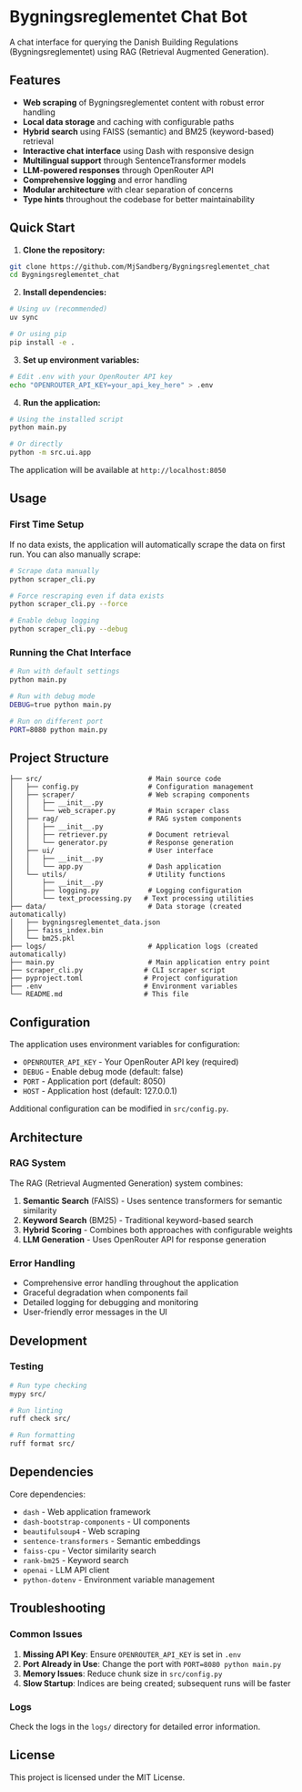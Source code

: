 # Bygningsreglementet Chat Bot

A chat interface for querying the Danish Building Regulations (Bygningsreglementet) using RAG (Retrieval Augmented Generation).

## Features

- **Web scraping** of Bygningsreglementet content with robust error handling
- **Local data storage** and caching with configurable paths
- **Hybrid search** using FAISS (semantic) and BM25 (keyword-based) retrieval
- **Interactive chat interface** using Dash with responsive design
- **Multilingual support** through SentenceTransformer models
- **LLM-powered responses** through OpenRouter API
- **Comprehensive logging** and error handling
- **Modular architecture** with clear separation of concerns
- **Type hints** throughout the codebase for better maintainability

## Quick Start

1. **Clone the repository:**
```bash
git clone https://github.com/MjSandberg/Bygningsreglementet_chat
cd Bygningsreglementet_chat
```

2. **Install dependencies:**
```bash
# Using uv (recommended)
uv sync

# Or using pip
pip install -e .
```

3. **Set up environment variables:**
```bash
# Edit .env with your OpenRouter API key
echo "OPENROUTER_API_KEY=your_api_key_here" > .env
```

4. **Run the application:**
```bash
# Using the installed script
python main.py

# Or directly
python -m src.ui.app
```

The application will be available at `http://localhost:8050`

## Usage

### First Time Setup

If no data exists, the application will automatically scrape the data on first run. You can also manually scrape:

```bash
# Scrape data manually
python scraper_cli.py

# Force rescraping even if data exists
python scraper_cli.py --force

# Enable debug logging
python scraper_cli.py --debug
```

### Running the Chat Interface

```bash
# Run with default settings
python main.py

# Run with debug mode
DEBUG=true python main.py

# Run on different port
PORT=8080 python main.py
```

## Project Structure

```
├── src/                          # Main source code
│   ├── config.py                 # Configuration management
│   ├── scraper/                  # Web scraping components
│   │   ├── __init__.py
│   │   └── web_scraper.py        # Main scraper class
│   ├── rag/                      # RAG system components
│   │   ├── __init__.py
│   │   ├── retriever.py          # Document retrieval
│   │   └── generator.py          # Response generation
│   ├── ui/                       # User interface
│   │   ├── __init__.py
│   │   └── app.py                # Dash application
│   └── utils/                    # Utility functions
│       ├── __init__.py
│       ├── logging.py            # Logging configuration
│       └── text_processing.py   # Text processing utilities
├── data/                         # Data storage (created automatically)
│   ├── bygningsreglementet_data.json
│   ├── faiss_index.bin
│   └── bm25.pkl
├── logs/                         # Application logs (created automatically)
├── main.py                       # Main application entry point
├── scraper_cli.py               # CLI scraper script
├── pyproject.toml               # Project configuration
├── .env                         # Environment variables
└── README.md                    # This file
```

## Configuration

The application uses environment variables for configuration:

- `OPENROUTER_API_KEY` - Your OpenRouter API key (required)
- `DEBUG` - Enable debug mode (default: false)
- `PORT` - Application port (default: 8050)
- `HOST` - Application host (default: 127.0.0.1)

Additional configuration can be modified in `src/config.py`.

## Architecture

### RAG System

The RAG (Retrieval Augmented Generation) system combines:

1. **Semantic Search** (FAISS) - Uses sentence transformers for semantic similarity
2. **Keyword Search** (BM25) - Traditional keyword-based search
3. **Hybrid Scoring** - Combines both approaches with configurable weights
4. **LLM Generation** - Uses OpenRouter API for response generation

### Error Handling

- Comprehensive error handling throughout the application
- Graceful degradation when components fail
- Detailed logging for debugging and monitoring
- User-friendly error messages in the UI

## Development

### Testing

```bash
# Run type checking
mypy src/

# Run linting
ruff check src/

# Run formatting
ruff format src/
```

## Dependencies

Core dependencies:
- `dash` - Web application framework
- `dash-bootstrap-components` - UI components
- `beautifulsoup4` - Web scraping
- `sentence-transformers` - Semantic embeddings
- `faiss-cpu` - Vector similarity search
- `rank-bm25` - Keyword search
- `openai` - LLM API client
- `python-dotenv` - Environment variable management

## Troubleshooting

### Common Issues

1. **Missing API Key**: Ensure `OPENROUTER_API_KEY` is set in `.env`
2. **Port Already in Use**: Change the port with `PORT=8080 python main.py`
3. **Memory Issues**: Reduce chunk size in `src/config.py`
4. **Slow Startup**: Indices are being created; subsequent runs will be faster

### Logs

Check the logs in the `logs/` directory for detailed error information.

## License

This project is licensed under the MIT License.
